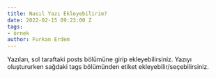 ```yaml
---
title: Nasıl Yazı Ekleyebilirim?
date: 2022-02-15 09:23:00 Z
tags:
- örnek
author: Furkan Erdem
---
```


Yazıları, sol taraftaki posts bölümüne girip ekleyebilirsiniz. Yazıyı oluştururken sağdaki tags bölümünden etiket ekleyebilir/seçebilirsiniz.